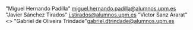 "Miguel Hernando Padilla" <miguel.hernando.padilla@alumnos.upm.es>
"Javier Sánchez Tirados" <j.stirados@alumnos.upm.es>
"Victor Sanz Ararat" <>
"Gabriel de Oliveira Trindade"<gabriel.dtrindade@alumnos.upm.es>
